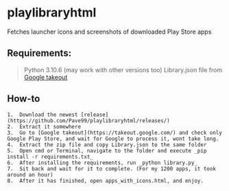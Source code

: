 # playlibraryhtml
Fetches launcher icons and screenshots of downloaded Play Store apps 

## Requirements:

> Python 3.10.6 (may work with other versions too)
> Library.json file from [Google takeout](https://takeout.google.com/)

## How-to

```
1.	Download the newest [release](https://github.com/Pave99/playlibraryhtml/releases/)
2.	Extract it somewhere
3.	Go to [Google takeout](https://takeout.google.com/) and check only Google Play Store, and wait for Google to process it, wont take long.
4.	Extract the zip file and copy Library.json to the same folder
5.	Open cmd or Terminal, navigate to the folder and execute _pip install -r requirements.txt_
6.	After installing the requirements, run _python library.py_ 
7.	Sit back and wait for it to complete. (For my 1200 apps, it took around an hour)
8.	After it has finished, open apps_with_icons.html, and enjoy.
```
